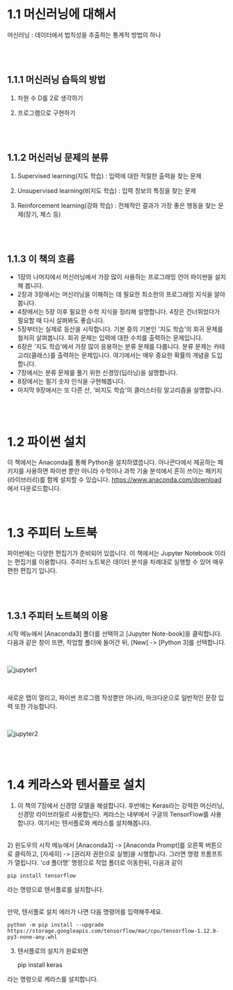 # 1.1 머신러닝에 대해서

머신러닝 : 데이터에서 법칙성을 추출하는 통계적 방법의 하나

</br></br>

## 1.1.1 머신러닝 습득의 방법

1) 차원 수 D를 2로 생각하기

2) 프로그램으로 구현하기

</br></br>

## 1.1.2 머신러닝 문제의 분류

1) Supervised learning(지도 학습) : 입력에 대한 적절한 출력을 찾는 문제

2) Unsupervised learning(비지도 학습) : 입력 정보의 특징을 찾는 문제

3) Reinforcement learning(강화 학습) : 전체적인 결과가 가장 좋은 행동을 찾는 문제(장기, 체스 등)

</br></br>

## 1.1.3 이 책의 흐름
- 1장의 나머지에서 머신러닝에서 가장 많이 사용하는 프로그래밍 언어 파이썬을 설치해 봅니다.
- 2장과 3장에서는 머신러닝을 이해하는 데 필요한 최소한의 프로그래밍 지식을 알아봅니다.
- 4장에서는 5장 이후 필요한 수학 지식을 정리해 설명합니다. 4장은 건너뛰었다가 필요할 때 다시 살펴봐도 좋습니다.
- 5장부터는 실제로 등산을 시작합니다. 기본 중의 기본인 '지도 학습'의 회귀 문제를 철저히 살펴봅니다. 회귀 문제는 입력에 대한 수치를 출력하는 문제입니다.
- 6장은 '지도 학습'에서 가장 많이 응용하는 분류 문제를 다룹니다. 분류 문제는 카테고리(클래스)를 출력하는 문제입니다. 여기에서는 매우 중요한 확률의 개념을 도입합니다.
- 7장에서는 분류 문제를 풀기 위한 신경망(딥러닝)을 설명합니다.
- 8장에서는 필기 숫자 인식을 구현해봅니다.
- 마지막 9장에서는 또 다른 산, '비지도 학습'의 클러스터링 알고리즘을 설명합니다.

</br></br>

# 1.2 파이썬 설치
이 책에서는 Anaconda를 통해 Python을 설치하였씁니다. 아나콘다에서 제공하는 패키지를 사용하면 파이썬 뿐만 아니라 수학이나 과학 기술 분석에서 흔히 쓰이는 패키지(라이브러리)를 함께 설치할 수 있습니다. <https://www.anaconda.com/download> 에서 다운로드합니다.

</br>

# 1.3 주피터 노트북
파이썬에는 다양한 편집기가 준비되어 있씁니다. 이 책에서는 Jupyter Notebook 이라는 편집기를 이용합니다. 주피터 노트북은 데이터 분석을 차례대로 실행할 수 있어 매우 편한 편집기 입니다. 

</br></br>

## 1.3.1 주피터 노트북의 이용
시작 메뉴에서 [Anaconda3] 폴더를 선택하고 [Jupyter Note-book]을 클릭합니다.
다음과 같은 창이 뜨면, 작업할 폴더에 들어간 뒤, [New] -> [Python 3]를 선택합니다. 

</br> 

![jupyter1](https://user-images.githubusercontent.com/44438752/52115042-f15aa700-2650-11e9-82ce-304bca574b59.JPG)

</br> 

새로운 탭이 열리고, 파이썬 프로그램 작성뿐만 아니라, 마크다운으로 일반적인 문장 입력 또한 가능합니다.

</br> 

![jupyter2](https://user-images.githubusercontent.com/44438752/52115126-31218e80-2651-11e9-912a-ca226d5ac06a.JPG)

</br></br>

# 1.4 케라스와 텐서플로 설치

1) 이 책의 7장에서 신경망 모델을 해설합니다. 후반에는 Keras라는 강력한 머신러닝, 신경망 라이브러릴르 사용합닌다. 케라스는 내부에서 구글의 TensorFlow를 사용합니다. 여기서는 텐서플로와 케라스를 설치해봅니다.

</br>
2) 윈도우의 시작 메뉴에서 [Anaconda3] -> [Anaconda Prompt]를 오른쪽 버튼으로 클릭하고, [자세히] -> [권리자 권한으로 실행]을 시행합니다.
그러면 명령 프롬프트가 열립니다. 'cd 폴더명' 명령으로 작업 폴더로 이동한뒤, 다음과 같이 

    pip install tensorflow 
    
라는 명령으로 텐서플로를 설치합니다.

</br>
만약, 텐서플로 설치 에러가 나면 다음 명령어를 입력해주세요.
    
    python -m pip install --upgrade https://storage.googleapis.com/tensorflow/mac/cpu/tensorflow-1.12.0-py3-none-any.whl

3) 텐서플로의 설치가 완료되면 
    
    pip install keras 
     
라는 명령으로 케라스를 설치합니다.
